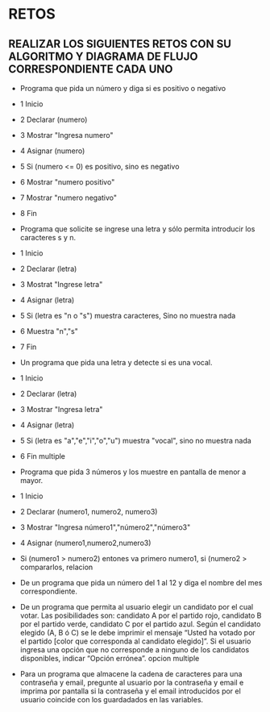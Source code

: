 # RETOS
## REALIZAR LOS SIGUIENTES RETOS CON SU ALGORITMO Y DIAGRAMA DE FLUJO CORRESPONDIENTE CADA UNO 

* Programa que pida un número y diga si es positivo o negativo
* 1 Inicio
* 2 Declarar (numero)
* 3 Mostrar "Ingresa numero"
* 4 Asignar (numero)
* 5 Si (numero <= 0) es positivo, sino es negativo
* 6 Mostrar "numero positivo"
* 7 Mostrar "numero negativo"
* 8 Fin

* Programa que solicite se ingrese una letra y sólo permita introducir los caracteres s y n.
* 1 Inicio
* 2 Declarar (letra)
* 3 Mostrat "Ingrese letra"
* 4 Asignar (letra)
* 5 Si (letra es "n o "s") muestra caracteres, Sino no muestra nada
* 6 Muestra "n","s"
* 7 Fin

* Un programa que pida una letra y detecte si es una vocal. 
* 1 Inicio
* 2 Declarar (letra)
* 3 Mostrar "Ingresa letra"
* 4 Asignar (letra)
* 5 Si (letra es "a","e","i","o","u") muestra "vocal", sino no muestra nada
* 6 Fin
multiple
* Programa que pida 3 números y los muestre en pantalla de menor a mayor. 
* 1 Inicio
* 2 Declarar (numero1, numero2, numero3)
* 3 Mostrar "Ingresa número1","número2","número3"
* 4 Asignar (numero1,numero2,numero3)
* Si (numero1 > numero2) entones va primero numero1, si (numero2 > 
compararlos, relacion  
* De un programa que pida un número del 1 al 12 y diga el nombre del mes correspondiente.
* De un programa que permita al usuario elegir un candidato por el cual votar. Las posibilidades son: candidato A por el partido rojo, candidato B por el partido verde, candidato C por el partido azul. Según el candidato elegido (A, B ó C) se le debe imprimir el mensaje “Usted ha votado por el partido [color que corresponda al candidato elegido]”. Si el usuario ingresa una opción que no corresponde a ninguno de los candidatos disponibles, indicar “Opción errónea”.
opcion multiple
* Para un programa que almacene la cadena de caracteres para una contraseña y email, pregunte al usuario por la contraseña y email e imprima por pantalla si la contraseña y el email introducidos por el usuario coincide con los guardadados en las variables.
